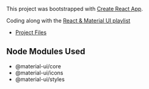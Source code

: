 This project was bootstrapped with [Create React App](https://github.com/facebook/create-react-app).

Coding along with the [React & Material UI playlist](https://www.youtube.com/playlist?list=PL6jnTQwFvrdagHlsZJFYBW_s-khY3sXYP)

- [Project Files](https://drive.google.com/drive/folders/1IixjgWaaEvIprEUnooHvGyzkkcNW6tn5)

## Node Modules Used

- @material-ui/core
- @material-ui/icons
- @material-ui/styles
